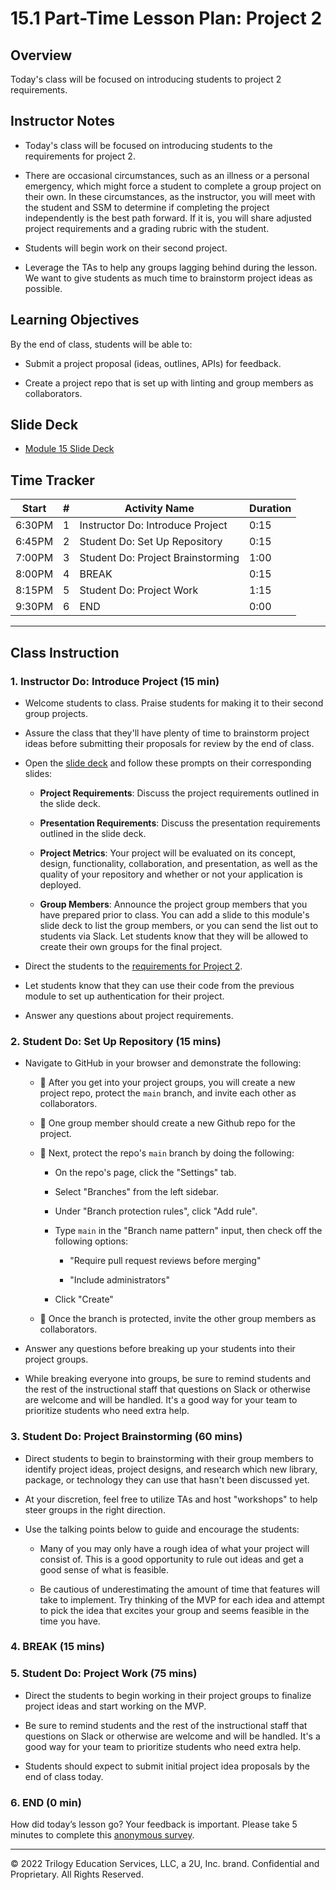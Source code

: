 # 15.1 Part-Time Lesson Plan: Project 2

## Overview

Today's class will be focused on introducing students to project 2 requirements.

## Instructor Notes

* Today's class will be focused on introducing students to the requirements for project 2.

* There are occasional circumstances, such as an illness or a personal emergency, which might force a student to complete a group project on their own. In these circumstances, as the instructor, you will meet with the student and SSM to determine if completing the project independently is the best path forward. If it is, you will share adjusted project requirements and a grading rubric with the student.

* Students will begin work on their second project.

* Leverage the TAs to help any groups lagging behind during the lesson. We want to give students as much time to brainstorm project ideas as possible.

## Learning Objectives

By the end of class, students will be able to:

* Submit a project proposal (ideas, outlines, APIs) for feedback.

* Create a project repo that is set up with linting and group members as collaborators.

## Slide Deck

* [Module 15 Slide Deck](https://docs.google.com/presentation/d/1yIYYYI9UAmr8LE8owcGIGKo6Rdx6t1MsXoqp4vgwZ3s/edit?usp=sharing)

## Time Tracker

| Start  | #  | Activity Name                       | Duration |
|---     |--- |---                                  |---       |
| 6:30PM | 1  | Instructor Do: Introduce Project    | 0:15     |
| 6:45PM | 2  | Student Do: Set Up Repository       | 0:15     |
| 7:00PM | 3  | Student Do: Project Brainstorming   | 1:00     |
| 8:00PM | 4  | BREAK                               | 0:15     |
| 8:15PM | 5  | Student Do: Project Work            | 1:15     |
| 9:30PM | 6  | END                                 | 0:00     |

---

## Class Instruction

### 1. Instructor Do: Introduce Project (15 min)

* Welcome students to class. Praise students for making it to their second group projects.

* Assure the class that they'll have plenty of time to brainstorm project ideas before submitting their proposals for review by the end of class.

* Open the [slide deck](https://docs.google.com/presentation/d/1yIYYYI9UAmr8LE8owcGIGKo6Rdx6t1MsXoqp4vgwZ3s/edit?usp=sharing) and follow these prompts on their corresponding slides:

  * **Project Requirements**: Discuss the project requirements outlined in the slide deck.

  * **Presentation Requirements**: Discuss the presentation requirements outlined in the slide deck.

  * **Project Metrics**: Your project will be evaluated on its concept, design, functionality, collaboration, and presentation, as well as the quality of your repository and whether or not your application is deployed.

  * **Group Members**: Announce the project group members that you have prepared prior to class. You can add a slide to this module's slide deck to list the group members, or you can send the list out to students via Slack. Let students know that they will be allowed to create their own groups for the final project.

* Direct the students to the [requirements for Project 2](../../../../01-Class-Content/15-Project-2/02-Challenge/README.md).

* Let students know that they can use their code from the previous module to set up authentication for their project.

* Answer any questions about project requirements.

### 2. Student Do: Set Up Repository (15 mins)

* Navigate to GitHub in your browser and demonstrate the following:

  * 🔑 After you get into your project groups, you will create a new project repo, protect the `main` branch, and invite each other as collaborators.

  * 🔑 One group member should create a new Github repo for the project.

  * 🔑 Next, protect the repo's `main` branch by doing the following:

    * On the repo's page, click the "Settings" tab.

    * Select "Branches" from the left sidebar.

    * Under "Branch protection rules", click "Add rule".

    * Type `main` in the "Branch name pattern" input, then check off the following options:

      * "Require pull request reviews before merging"

      * "Include administrators"

    * Click "Create"

  * 🔑 Once the branch is protected, invite the other group members as collaborators.

* Answer any questions before breaking up your students into their project groups.

* While breaking everyone into groups, be sure to remind students and the rest of the instructional staff that questions on Slack or otherwise are welcome and will be handled. It's a good way for your team to prioritize students who need extra help.

### 3. Student Do: Project Brainstorming (60 mins)

* Direct students to begin to brainstorming with their group members to identify project ideas, project designs, and research which new library, package, or technology they can use that hasn't been discussed yet.

* At your discretion, feel free to utilize TAs and host "workshops" to help steer groups in the right direction.

* Use the talking points below to guide and encourage the students:

  * Many of you may only have a rough idea of what your project will consist of. This is a good opportunity to rule out ideas and get a good sense of what is feasible.

  * Be cautious of underestimating the amount of time that features will take to implement. Try thinking of the MVP for each idea and attempt to pick the idea that excites your group and seems feasible in the time you have.

### 4. BREAK (15 mins)

### 5. Student Do: Project Work (75 mins)

* Direct the students to begin working in their project groups to finalize project ideas and start working on the MVP.

* Be sure to remind students and the rest of the instructional staff that questions on Slack or otherwise are welcome and will be handled. It's a good way for your team to prioritize students who need extra help.

* Students should expect to submit initial project idea proposals by the end of class today.

### 6. END (0 min)

How did today’s lesson go? Your feedback is important. Please take 5 minutes to complete this [anonymous survey](https://forms.gle/RfcVyXiMmZQut6aJ6).

---
© 2022 Trilogy Education Services, LLC, a 2U, Inc. brand. Confidential and Proprietary. All Rights Reserved.
